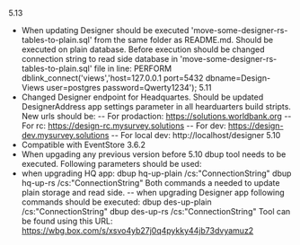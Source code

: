 5.13 
- When updating Designer should be executed 'move-some-designer-rs-tables-to-plain.sql' from the same folder as README.md. Should be executed on plain database. Before execution should be changed connection string to read side database in 'move-some-designer-rs-tables-to-plain.sql' file in line:
PERFORM dblink_connect('views','host=127.0.0.1 port=5432 dbname=Design-Views user=postgres password=Qwerty1234');
5.11
- Changed Designer endpoint for Headquartes. Should be updated DesignerAddress app settings parameter in all hearduarters build stripts. 
  New urls should be:
-- For prodaction: https://solutions.worldbank.org
-- For rc: https://design-rc.mysurvey.solutions
-- For dev: https://design-dev.mysurvey.solutions 
-- For local dev: http://localhost/designer
5.10
- Compatible with EventStore 3.6.2
- When upgading any previous version before 5.10 dbup tool needs to be executed. Following parameters should be used:
- when upgrading HQ app:
  dbup hq-up-plain /cs:"ConnectionString" 
  dbup hq-up-rs /cs:"ConnectionString"
Both commands a needed to update plain storage and read side.
-- when upgrading Designer app following commands should be executed:
  dbup des-up-plain /cs:"ConnectionString" 
  dbup des-up-rs /cs:"ConnectionString"
Tool can be found using this URL: https://wbg.box.com/s/xsvo4yb27j0q4pykky44jb73dvyamuz2